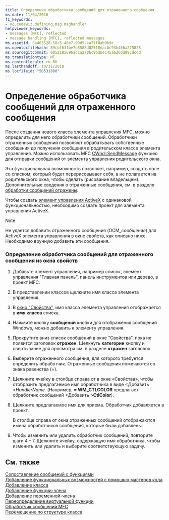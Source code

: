 ```yaml
---
title: Определение обработчика сообщений для отраженного сообщения
ms.date: 11/04/2016
f1_keywords:
- vc.codewiz.defining.msg.msghandler
helpviewer_keywords:
- messages [MFC], reflected
- message handling [MFC], reflected messages
ms.assetid: 5a403528-58c5-46e7-90d5-4a77f0ab9b9c
ms.openlocfilehash: 89cb1631be7b8588d02518eacbc93b466a275828
ms.sourcegitcommit: 6052185696adca270bc9bdbec45a626dd89cdcdd
ms.translationtype: MT
ms.contentlocale: ru-RU
ms.lasthandoff: 10/31/2018
ms.locfileid: "50531880"
---
```

# <a name="defining-a-message-handler-for-a-reflected-message"></a>Определение обработчика сообщений для отраженного сообщения

После создания нового класса элемента управления MFC, можно определить для него обработчики сообщений. Обработчики отраженных сообщений позволяют обрабатывать собственные сообщения до получения сообщения в родительском классе элемента управления. Можно использовать MFC [CWnd::SendMessage](../../mfc/reference/cwnd-class.md#sendmessage) функцию для отправки сообщений от элемента управления родительского окна.

Эта функциональная возможность позволяет, например, создать поле со списком, который будет перерисовывает себя, а не полагается на родительского окна, чтобы сделать (рисование владельцем). Дополнительные сведения о отраженные сообщения, см. в разделе [обработки сообщений отражены](../../mfc/handling-reflected-messages.md).

Чтобы создать [элемент управления ActiveX](../../mfc/activex-controls-on-the-internet.md) с одинаковой функциональностью, необходимо создать проект для элемента управления ActiveX.

> [!NOTE]
>  Не удается добавить отраженного сообщения (OCM_*сообщение*) для ActiveX элемента управления в окне свойств, как описано ниже. Необходимо вручную добавить эти сообщения.

### <a name="to-define-a-message-handler-for-a-reflected-message-from-the-properties-window"></a>Определение обработчика сообщений для отраженного сообщения из окна свойств

1. Добавьте элемент управления, например список, элемент управления "Главная панель", панель инструментов или дерево, в проект MFC.

1. В представлении классов щелкните имя класса элемента управления.

1. В [окно "Свойства"](/visualstudio/ide/reference/properties-window), имя класса элемента управления отображается в **имя класса** списка.

1. Нажмите кнопку **сообщений** кнопки для отображения сообщений Windows, можно добавить к элементу управления.

1. Прокрутите вниз список сообщений в окне "Свойства", пока не появится заголовок **отражен**. Щелкнуть **категории** кнопку и свертывание для просмотра см. в разделе **отражен** заголовок.

1. Выберите отраженного сообщения, для которого требуется определить обработчик. Отраженные сообщения помечаются со знака равенства (=).

1. Щелкните ячейку в столбце справа от в окне «Свойства», чтобы отобразить предлагаемое имя обработчика в виде \<Добавить >*HandlerName*. (Например, **= WM_CTLCOLOR** предлагает обработчик сообщений \<Добавить >**CtlColor**).

1. Щелкните предлагаемое имя для приема. Обработчик добавляется в проект.

   В столбце справа от окна отраженных сообщений отображаются имена обработчиков сообщения, которые были добавлены.

9. Чтобы изменить или удалить обработчик сообщений, повторите шаги 4 – 7. Щелкните ячейку, содержащую имя обработчика, чтобы изменить или удалить и выберите соответствующую задачу.

## <a name="see-also"></a>См. также

[Сопоставление сообщений с функциями](../../mfc/reference/mapping-messages-to-functions.md)<br/>
[Добавление функциональных возможностей с помощью мастеров кода](../../ide/adding-functionality-with-code-wizards-cpp.md)<br/>
[Добавление класса](../../ide/adding-a-class-visual-cpp.md)<br/>
[Добавление функции-члена](../../ide/adding-a-member-function-visual-cpp.md)<br/>
[Добавление переменной-члена](../../ide/adding-a-member-variable-visual-cpp.md)<br/>
[Переопределение виртуальной функции](../../ide/overriding-a-virtual-function-visual-cpp.md)<br/>
[Обработчик сообщений MFC](../../mfc/reference/adding-an-mfc-message-handler.md)<br/>
[Перемещение по структуре класса](../../ide/navigating-the-class-structure-visual-cpp.md)
